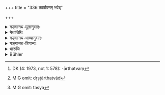 +++
title = "336 कार्षापणम् भवेद्"

+++

<details><summary>गङ्गानथ-मूलानुवादः</summary>

When an ordinary man would be fined one ‘Kārṣāpaṇa,’ the king should be fined one thousand; such is the established rule.—(336)
</details>

<details><summary>मेधातिथिः</summary>

**प्राकृतो जनः** सामान्यपुरुषो यो नातिगुणसंयुक्तः । तस्य **यत्र** यस्मिन्न् अपराधे यावान् दण्डस् तत्सहस्रगुणो राज्ञः, कार्षापणग्रहणस्य दण्डपरिमाणोपलक्षणार्थत्वात्,[^११९] दृष्टार्थत्वाद्[^१२०] दण्डस्य । तस्य[^१२१] चात्मानम् अनियम्य परो नियन्तुं न शक्यत इति युक्तं प्रत्यपराधे राज्ञो दण्डार्हत्वम् । महाधनत्वाद् अल्पं दण्डं न विगणयेत् । राजाधिकृतानां मन्त्रिपुरोहितादीनाम् अनयैव कल्पनया न्यूनाधिकभावः । धनदण्डश् च ब्राह्मणेभ्यो ऽप्सु प्रवेशनेन वरुणाय वा । यतो वक्ष्यति "राज्ञां दण्डधरो हि सः" (म्ध् ९.२४५) ॥ ८.३३६ ॥


[^१२१]:
     M G omit: tasya


[^१२०]:
     M G omit: dṛṣṭārthatvād


[^११९]:
     DK (4: 1973, not 1: 578): -ārthatvaṃ
</details>

<details><summary>गङ्गानथ-भाष्यानुवादः</summary>

‘*Ordinary man*’—a common person; who is not possessed of any special qualifications;—for a certain crime the King shall he fined a thousand times the fine that would be imposed upon an ordinary man;—the ‘*kārsāpaṇa*’ being mentioned only as a standard of fine.

Since punishment is meant to accomplish a visible purpose, it is only right that the king should punish himself also for any crime that he commits; as it is only by doing so that he can keep other men under check, and, in as much as he is very wealthy, he would not mind a small fine.

On the same principle the fine in the case of the king’s officers,—ministers, priests and others,—shall vary.

The fine imposed upon himself should be either given away to Brāhmaṇas, or thrown into water as an offering to Varuṇa; since it is going to be declared that Varuṇa ‘holds the sceptre over kings’ (9.245).—(336)
</details>

<details><summary>गङ्गानथ-टिप्पन्यः</summary>

This verse is quoted in *Vivādaratnākara* (p. 654), which adds that the
‘rājās’ meant here are the *subsidiary kings*.
</details>

<details><summary>भारुचिः</summary>

राज्ञो ऽपि धर्मव्यतिक्रमम् आसेव्य यथोक्तात् सहस्रगुणो दण्डः वरुणायाप्सु प्रवेश्यो ऽयं ब्राह्मणेभ्यो वा विद्वद्भ्यः उपपाद्यः । अन्यस्यापि च दण्डहिरण्यस्याइताम् एव तद्द्वयीं प्रतिपत्तिं वक्ष्यति । य्क्तं च यन् महादण्डो राज्ञः स्याद् अल्पे ऽप्य् अपराधे येनासौ धर्मज्ञस् तद्व्यवस्थाहेतुश् च सन् धर्मव्यतिक्रमे वर्तते । तथा [सति ऽवि]दुषो ऽतिक्रमे दण्डभूयस्तम्" ज्यायसो ऽप्य् आहुः ॥ ८.३३५ ॥
</details>

<details><summary>Bühler</summary>

336	Where another common man would be fined one karshapana, the king shall be fined one thousand; that is the settled rule.
</details>
